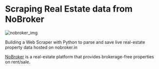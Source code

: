 # Scraping Real Estate data from NoBroker
![nobroker_img](https://assets.nobroker.in/static/img/logos/nb_logo_new_trans.svg "NoBroker logo")

Building a Web Scraper with Python to parse and save live real-estate property data hosted on nobroker.in

[NoBroker](https://www.nobroker.in/) is a real-estate platform that provides brokerage-free properties on rent/sale.
